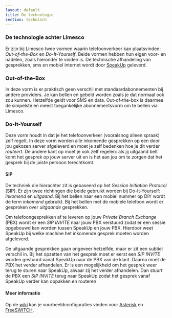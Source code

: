 ```yaml
---
layout: default
title: De technologie
section: technisch
---
```

<h3>De technologie achter Limesco</h3>
<p>
Er zijn bij Limesco twee vormen waarin telefoonverkeer kan plaatsvinden:
<em>Out-of-the-Box</em> en <em>Do-It-Yourself</em>. Beide vormen hebben hun
eigen voor- en nadelen, zoals hieronder te vinden is. De technische afhandeling
van gesprekken, sms en mobiel internet wordt door <a
href="http://speakup.nl">SpeakUp</a> geleverd.
</p>

<h3>Out-of-the-Box</h3>
<p>In deze vorm is er praktisch geen verschil met
standaardabonnementen bij andere providers. Je kan bellen en gebeld worden zoals
je dat normaal ook zou kunnen. Hetzelfde geldt voor SMS en data. Out-of-the-box
is daarmee de simpelste en meest toegankelijke abonnementsvorm om te bellen via
Limesco.</p>

<h3>Do-It-Yourself</h3>
<p>Deze vorm houdt in dat je het telefoonverkeer (vooralsnog alleen spraak) zelf
regelt. In deze vorm worden alle inkomende gesprekken op een door jou gekozen
server afgeleverd en moet je zelf bedenken hoe je dit verder <em>routeert</em>.
De andere kant op moet je ook zelf regelen: als jij uitgaand belt komt het
gesprek op jouw server uit en is het aan jou om te zorgen dat het gesprek bij
de juiste persoon terechtkomt.</p>

<h4>SIP</h4>
<p>De techniek die hierachter zit is gebaseerd op het <em>Session Initiation
Protocol</em> (SIP). Er zijn twee richtingen die beide gebruikt worden bij
Do-It-Yourself: <em>inkomend</em> en <em>uitgaand</em>. Bij het bellen naar een
mobiel nummer op DIY wordt de term <em>inkomend</em> gebruikt. Bij het bellen
met de mobiele telefoon wordt er gesproken over <em>uitgaande</em> gesprekken.</p>

<p>Om telefoongesprekken af te leveren op jouw <em>Private Branch Exchange</em>
(PBX) wordt er een <dfn>SIP INVITE</dfn> naar jouw PBX verstuurd zodat er een sessie
opgebouwd kan worden tussen SpeakUp en jouw PBX. Hierdoor weet SpeakUp bij
welke machine het inkomende gesprek moeten worden afgeleverd.</p>

<p>De uitgaande gesprekken gaan ongeveer hetzelfde, maar er zit een subtiel
verschil in. Bij het opzetten van het gesprek moet er eerst een <dfn>SIP
INVITE</dfn> worden gestuurd vanaf SpeakUp naar de PBX van de klant. Daarna moet
de PBX het verder afhandelen. Er is een mogelijkheid om het gesprek weer terug
te sturen naar SpeakUp, alwaar zij het verder afhandelen. Dan stuurt de PBX een
<dfn>SIP INVITE</dfn> terug naar SpeakUp zodat het gesprek vanaf SpeakUp verder
kan oppakken en routeren</p>

<h4>Meer informatie</h4>
Op de <a href="https://secure.limesco.nl/wiki/Getting_started">wiki</a> kan je
voorbeeldconfiguraties vinden voor <a
href="https://secure.limesco.nl/wiki/Asterisk/Instellen">Asterisk</a> en <a
href="https://secure.limesco.nl/wiki/FreeSWITCH/Instellen">FreeSWITCH</a>.
